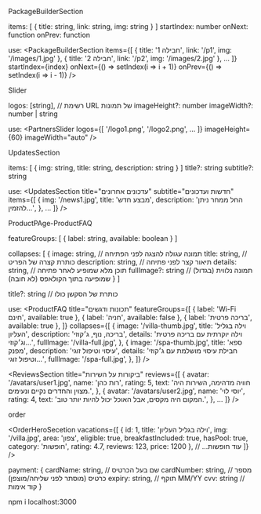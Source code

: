 PackageBuilderSection

items: [
  { title: string, link: string, img: string }
]
startIndex: number
onNext: function
onPrev: function


use:
<PackageBuilderSection
  items={[
    { title: 'חבילה 1', link: '/p1', img: '/images/1.jpg' },
    { title: 'חבילה 2', link: '/p2', img: '/images/2.jpg' },
    ...
  ]}
  startIndex={index}
  onNext={() => setIndex(i => i + 1)}
  onPrev={() => setIndex(i => i - 1)}
/>








Slider

logos: [string], // רשימת URL של תמונות
imageHeight?: number
imageWidth?: number | string

use:
<PartnersSlider
  logos={[
    '/logo1.png',
    '/logo2.png',
    ...
  ]}
  imageHeight={60}
  imageWidth="auto"
/>







UpdatesSection

items: [
  { img: string, title: string, description: string }
]
title?: string
subtitle?: string

use:
<UpdatesSection
  title="עדכונים אחרונים"
  subtitle="חדשות ועדכונים"
  items={[
    {
      img: '/news1.jpg',
      title: 'מבצע חדש',
      description: 'החל ממחר ניתן להזמין...',
    },
    ...
  ]}
/>





ProductPAge-ProductFAQ


featureGroups: [
  { label: string, available: boolean }
]

collapses: [
  {
    image: string,          // תמונה עגולה להצגה לפני הפתיחה
    title: string,          // כותרת קצרה של הפריט
    description: string,    // תיאור קצר לפני פתיחה
    details: string,        // תוכן מלא שמופיע לאחר פתיחה
    fullImage?: string      // תמונה נלווית (בגדול) שמופיעה בתוך הקולאפס (לא חובה)
  }
]

title?: string             // כותרת של הסקשן כולו


use:
<ProductFAQ
  title="תכונות ודגשים"
  featureGroups={[
    { label: 'Wi-Fi חינם', available: true },
    { label: 'חניה', available: false },
    { label: 'בריכה פרטית', available: true },
  ]}
  collapses={[
    {
      image: '/villa-thumb.jpg',
      title: 'וילה בגליל העליון',
      description: 'בריכה, נוף, ג׳קוזי',
      details: 'וילה יוקרתית עם בריכה פרטית וג׳קוזי...',
      fullImage: '/villa-full.jpg',
    },
    {
      image: '/spa-thumb.jpg',
      title: 'ספא מפנק',
      description: 'עיסוי וטיפול זוגי',
      details: 'חבילת עיסוי מושלמת עם ג׳קוזי וטיפול זוגי...',
      fullImage: '/spa-full.jpg',
    },
  ]}
/>





<ReviewsSection
  title="ביקורות על השירות"
  reviews={[
    {
      avatar: '/avatars/user1.jpg',
      name: 'רות כהן',
      rating: 5,
      text: 'חוויה מדהימה, השירות היה מצוין והחדרים נקיים ונעימים.',
    },
    {
      avatar: '/avatars/user2.jpg',
      name: 'יוסי לוי',
      rating: 4,
      text: 'המקום היה מקסים, אבל האוכל יכול להיות יותר טוב.',
    },
    ...
  ]}
/>




order

<OrderHeroSecetion
  vacations={[
    {
      id: 1,
      title: 'וילה בגליל העליון',
      img: '/villa.jpg',
      area: 'צפון',
      eligible: true,
      breakfastIncluded: true,
      hasPool: true,
      category: 'חופשות',
      rating: 4.7,
      reviews: 123,
      price: 1200
    },
    // ...עוד חופשות
  ]}
/>



payment: {
  cardName: string,           // שם בעל הכרטיס
  cardNumber: string,         // מספר כרטיס (מוסתר לפני שליחה/מוצפן)
  expiry: string,             // תוקף MM/YY
  cvv: string                 // קוד אימות
}








npm i 
localhost:3000